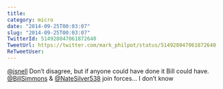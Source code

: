 ```yaml
---
title: 
category: micro
date: "2014-09-25T00:03:07"
slug: "2014-09-25T00:03:07"
TwitterId: 514928047061872640
TweetUrl: https://twitter.com/mark_philpot/status/514928047061872640
ReTweetUser: 
---
```


[@jsnell](https://twitter.com/jsnell) Don’t disagree, but if anyone could have done it Bill could have.  [@BillSimmons](https://twitter.com/BillSimmons) &amp; [@NateSilver538](https://twitter.com/NateSilver538) join forces… I don’t know